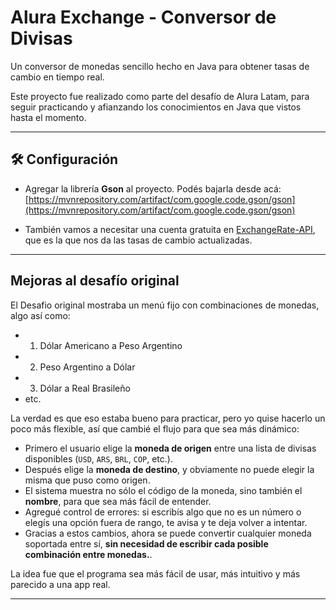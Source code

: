 # Alura Exchange - Conversor de Divisas

Un conversor de monedas sencillo hecho en Java para obtener tasas de cambio en tiempo real.

Este proyecto fue realizado como parte del desafío de Alura Latam, para seguir practicando y afianzando los conocimientos en Java que vistos hasta el momento.

---

## 🛠️ Configuración

- Agregar la librería **Gson** al proyecto. Podés bajarla desde acá:  
  [https://mvnrepository.com/artifact/com.google.code.gson/gson](https://mvnrepository.com/artifact/com.google.code.gson/gson)

- También vamos a necesitar una cuenta gratuita en [ExchangeRate-API](https://www.exchangerate-api.com/), que es la que nos da las tasas de cambio actualizadas.

---

## Mejoras al desafío original

El Desafio original mostraba un menú fijo con combinaciones de monedas, algo así como:

- 1. Dólar Americano a Peso Argentino
- 2. Peso Argentino a Dólar
- 3. Dólar a Real Brasileño
- etc.

La verdad es que eso estaba bueno para practicar, pero yo quise hacerlo un poco más flexible, así que cambié el flujo para que sea más dinámico:

- Primero el usuario elige la **moneda de origen** entre una lista de divisas disponibles (`USD`, `ARS`, `BRL`, `COP`, etc.).
- Después elige la **moneda de destino**, y obviamente no puede elegir la misma que puso como origen.
- El sistema muestra no sólo el código de la moneda, sino también el **nombre**, para que sea más fácil de entender.
- Agregué control de errores: si escribís algo que no es un número o elegís una opción fuera de rango, te avisa y te deja volver a intentar.
- Gracias a estos cambios, ahora se puede convertir cualquier moneda soportada entre sí, **sin necesidad de escribir cada posible combinación entre monedas.**.

La idea fue que el programa sea más fácil de usar, más intuitivo y más parecido a una app real.

---



